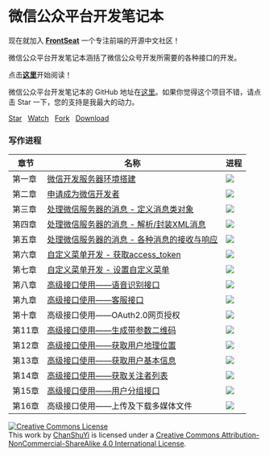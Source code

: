 # 微信公众平台开发笔记本

现在就加入 [**FrontSeat**](http://frontseat.io) 一个专注前端的开源中文社区！

微信公众平台开发笔记本涵括了微信公众号开发所需要的各种接口的开发。

点击[**这里**](http://chanshuyi.github.io/wechat_notebook/)开始阅读！

微信公众平台开发笔记本的 GitHub 地址在[这里](https://github.com/ChanShuYi/wechat_notebook)。如果你觉得这个项目不错，请点击 Star 一下，您的支持是我最大的动力。


<!-- Place this tag where you want the button to render. -->
<a class="github-button" href="https://github.com/ChanShuYi/wechat_notebook" data-style="mega" data-count-href="/ChanShuYi/wechat_notebook/stargazers" data-count-api="/repos/ChanShuYi/wechat_notebook#stargazers_count" data-count-aria-label="# stargazers on GitHub" aria-label="Star ChanShuYi/wechat_notebook on GitHub">Star</a>
&nbsp;&nbsp;<a class="github-button" href="https://github.com/ChanShuYi/wechat_notebook" data-style="mega" data-count-href="/ChanShuYi/wechat_notebook/watchers" data-count-api="/repos/ChanShuYi/wechat_notebook#subscribers_count" data-count-aria-label="# watchers on GitHub" aria-label="Watch ChanShuYi/wechat_notebook on GitHub">Watch</a>
&nbsp;&nbsp;<a class="github-button" href="https://github.com/ChanShuYi/wechat_notebook/fork" data-style="mega" data-count-href="/ChanShuYi/wechat_notebook/network" data-count-api="/repos/ChanShuYi/wechat_notebook#forks_count" data-count-aria-label="# forks on GitHub" aria-label="Fork ChanShuYi/wechat_notebook on GitHub">Fork</a>
&nbsp;&nbsp;<a class="github-button" href="https://github.com/ChanShuYi/wechat_notebook/archive/master.zip" data-style="mega" aria-label="Download ChanShuYi/wechat_notebook on GitHub">Download</a>

### 写作进程

|章节|名称|进程|
|----|----|----|
|第一章|[微信开发服务器环境搭建](01_wechat_server_config.md)|![](http://progressed.io/bar/100)|
|第二章|[申请成为微信开发者](02_become_wechat_developer.md)|![](http://progressed.io/bar/100)|
|第三章|[处理微信服务器的消息 - 定义消息类对象](03_handle_message_1_pojo.md)|![](http://progressed.io/bar/100)|
|第四章|[处理微信服务器的消息 - 解析/封装XML消息](04_handle_message_2_parse_unparse_xml.md)|![](http://progressed.io/bar/100)|
|第五章|[处理微信服务器的消息 - 各种消息的接收与响应](05_handle_message_3_receive_send_msg.md)|![](http://progressed.io/bar/100)|
|第六章|[自定义菜单开发 - 获取access_token](06_self_menu_1_keep_token_valid.md)|![](http://progressed.io/bar/100)|
|第七章|[自定义菜单开发 - 设置自定义菜单](07_self_menu_2_set_menu.md)|![](http://progressed.io/bar/100)|
|第八章|[高级接口使用——语音识别接口](08_advanced1_voice_recognition.md)|![](http://progressed.io/bar/100)|
|第九章|[高级接口使用——客服接口](09_advanced2_kefu.md)|![](http://progressed.io/bar/100)|
|第十章|高级接口使用——OAuth2.0网页授权|![](http://progressed.io/bar/50)|
|第11章|[高级接口使用——生成带参数二维码](11_advanced4_qrcode.md)|![](http://progressed.io/bar/100)|
|第12章|[高级接口使用——获取用户地理位置](12_advanced5_location.md)|![](http://progressed.io/bar/100)|
|第13章|[高级接口使用——获取用户基本信息](13_advanced6_userinfo.md)|![](http://progressed.io/bar/100)|
|第14章|[高级接口使用——获取关注者列表](14_advanced7_userlist.md)|![](http://progressed.io/bar/100)|
|第15章|[高级接口使用——用户分组接口](15_advanced8_usergroup.md)|![](http://progressed.io/bar/100)|
|第16章|高级接口使用——上传及下载多媒体文件|![](http://progressed.io/bar/0)|

<a rel="license" href="http://creativecommons.org/licenses/by-nc-sa/4.0/"><img alt="Creative Commons License" style="border-width:0" src="https://i.creativecommons.org/l/by-nc-sa/4.0/80x15.png" /></a><br />This work by <a xmlns:cc="http://creativecommons.org/ns#" href="https://www.github.com/ChanShuYi" property="cc:attributionName" rel="cc:attributionURL">ChanShuYi</a> is licensed under a <a rel="license" href="http://creativecommons.org/licenses/by-nc-sa/4.0/">Creative Commons Attribution-NonCommercial-ShareAlike 4.0 International License</a>.
<!-- Place this tag right after the last button or just before your close body tag. -->
<script async defer id="github-bjs" src="https://buttons.github.io/buttons.js"></script>
